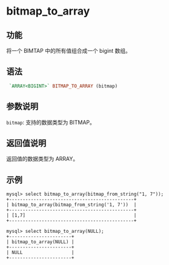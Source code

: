 # bitmap_to_array

## 功能

将一个 BIMTAP 中的所有值组合成一个 bigint 数组。

## 语法

```Haskell
 `ARRAY<BIGINT>` BITMAP_TO_ARRAY (bitmap)
```

## 参数说明

`bitmap`: 支持的数据类型为 BITMAP。

## 返回值说明

返回值的数据类型为 ARRAY。

## 示例

```Plain text
mysql> select bitmap_to_array(bitmap_from_string("1, 7"));
+----------------------------------------------+
| bitmap_to_array(bitmap_from_string('1, 7'))  |
+----------------------------------------------+
| [1,7]                                        |
+----------------------------------------------+

mysql> select bitmap_to_array(NULL);
+-----------------------+
| bitmap_to_array(NULL) |
+-----------------------+
| NULL                  |
+-----------------------+
```
